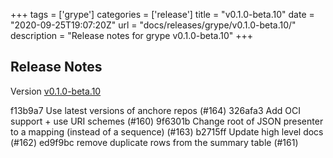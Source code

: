 +++
tags = ['grype']
categories = ['release']
title = "v0.1.0-beta.10"
date = "2020-09-25T19:07:20Z"
url = "docs/releases/grype/v0.1.0-beta.10/"
description = "Release notes for grype v0.1.0-beta.10"
+++

## Release Notes

Version [v0.1.0-beta.10](https://github.com/anchore/grype/releases/tag/v0.1.0-beta.10)

f13b9a7 Use latest versions of anchore repos (#164)
326afa3 Add OCI support + use URI schemes (#160)
9f6301b Change root of JSON presenter to a mapping (instead of a sequence) (#163)
b2715ff Update high level docs (#162)
ed9f9bc remove duplicate rows from the summary table (#161)
